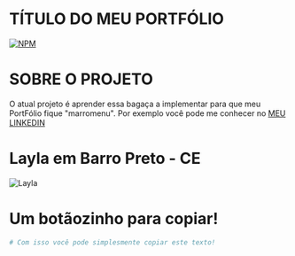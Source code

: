 # TÍTULO DO MEU PORTFÓLIO
[![NPM](https://img.shields.io/npm/l/react)](https://github.com/CarlosAndre1977/Exemplo_Readme/blob/main/LICENSE)

# SOBRE O PROJETO
O atual projeto é aprender essa bagaça a implementar para que meu PortFólio fique "marromenu".
Por exemplo você pode me conhecer no [MEU LINKEDIN](https://www.linkedin.com/in/andre-de-sousa-cm/)

# Layla em Barro Preto - CE
![Layla](https://user-images.githubusercontent.com/85024158/191248000-4c5d2a07-49be-43a4-b6bd-2862a9f87cc1.jpg)

# Um botãozinho para copiar!
```bash
# Com isso você pode simplesmente copiar este texto!
```
